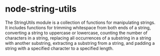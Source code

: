 # node-string-utils
 The StringUtils module is a collection of functions for manipulating strings. It includes functions for trimming whitespace from both ends of a string, converting a string to uppercase or lowercase, counting the number of characters in a string, replacing all occurrences of a substring in a string with another substring, extracting a substring from a string, and padding a string with a specified character to a specified length.
